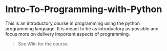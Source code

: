 # Intro-To-Programming-with-Python

This is an introductory course in programming using the python programming language. It is meant to be as introductory
as possible and focus more on delivery important aspects of programming.

> See Wiki for the course.
